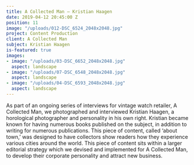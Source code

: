 ```yaml
---
title: A Collected Man – Kristian Haagen
date: 2019-04-12 20:45:00 Z
position: 11
image: "/uploads/012-DSC_6524_2048x2048.jpg"
project: Content Production
client: A Collected Man
subject: Kristian Haagen
is-featured: true
images:
- image: "/uploads/03-DSC_6652_2048x2048.jpg"
  aspect: landscape
- image: "/uploads/07-DSC_6548_2048x2048.jpg"
  aspect: landscape
- image: "/uploads/04-DSC_6593_2048x2048.jpg"
  aspect: landscape
---
```


As part of an ongoing series of interviews for vintage watch retailer, A Collected Man, we photographed and interviewed Kristian Haagen, a horological photographer and personality in his own right. Kristian became known for having numerous books published on the subject, in addition to writing for numerous publications. This piece of content, called ‘about town,’ was designed to have collectors show readers how they experience various cities around the world. This piece of content sits within a larger editorial strategy which we devised and implemented for A Collected Man, to develop their corporate personality and attract new business.